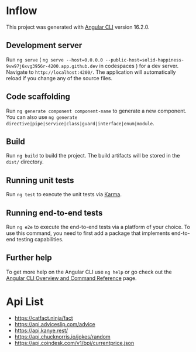 # Inflow

This project was generated with [Angular CLI](https://github.com/angular/angular-cli) version 16.2.0.

## Development server

Run `ng serve` ( `ng serve --host=0.0.0.0 --public-host=solid-happiness-9vw97j6xvg3956r-4200.app.github.dev` in codespaces ) for a dev server. Navigate to `http://localhost:4200/`. The application will automatically reload if you change any of the source files.

## Code scaffolding

Run `ng generate component component-name` to generate a new component. You can also use `ng generate directive|pipe|service|class|guard|interface|enum|module`.

## Build

Run `ng build` to build the project. The build artifacts will be stored in the `dist/` directory.

## Running unit tests

Run `ng test` to execute the unit tests via [Karma](https://karma-runner.github.io).

## Running end-to-end tests

Run `ng e2e` to execute the end-to-end tests via a platform of your choice. To use this command, you need to first add a package that implements end-to-end testing capabilities.

## Further help

To get more help on the Angular CLI use `ng help` or go check out the [Angular CLI Overview and Command Reference](https://angular.io/cli) page.


# Api List
- https://catfact.ninja/fact
- https://api.adviceslip.com/advice
- https://api.kanye.rest/
- https://api.chucknorris.io/jokes/random
- https://api.coindesk.com/v1/bpi/currentprice.json

